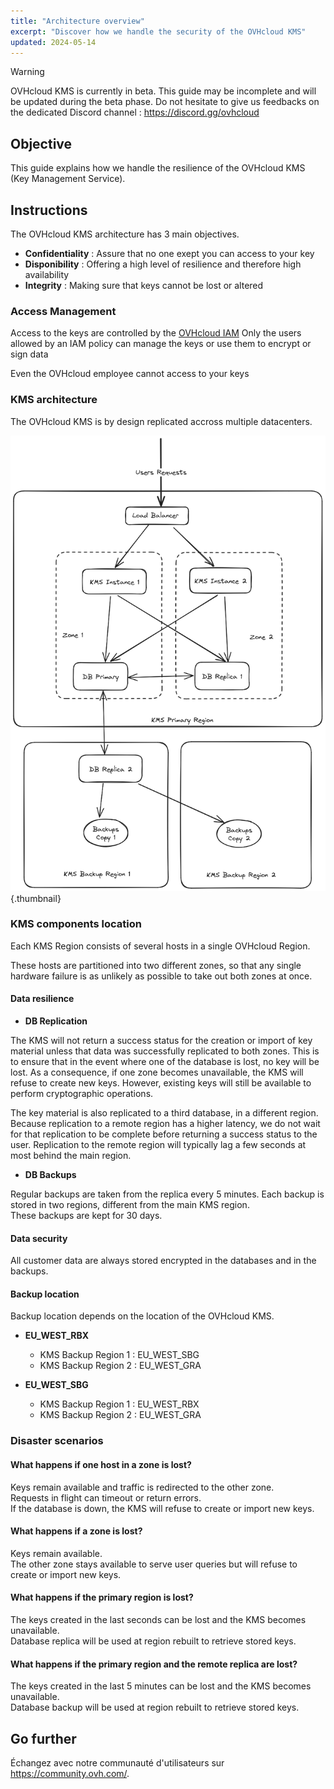 ```yaml
---
title: "Architecture overview"
excerpt: "Discover how we handle the security of the OVHcloud KMS"
updated: 2024-05-14
---
```


> [!warning]
>
> OVHcloud KMS is currently in beta. This guide may be incomplete and will be updated during the beta phase.
> Do not hesitate to give us feedbacks on the dedicated Discord channel : https://discord.gg/ovhcloud
>

## Objective

This guide explains how we handle the resilience of the OVHcloud KMS (Key Management Service).

## Instructions

The OVHcloud KMS architecture has 3 main objectives.

- **Confidentiality** : Assure that no one exept you can access to your key
- **Disponibility** : Offering a high level of resilience and therefore high availability
- **Integrity** : Making sure that keys cannot be lost or altered

### Access Management

Access to the keys are controlled by the [OVHcloud IAM](/pages/account_and_service_management/account_information/iam-policy-ui)
Only the users allowed by an IAM policy can manage the keys or use them to encrypt or sign data

Even the OVHcloud employee cannot access to your keys

### KMS architecture

The OVHcloud KMS is by design replicated accross multiple datacenters.

![Architecture overview](images/KMS_Overview.png){.thumbnail}

### KMS components location

Each KMS Region consists of several hosts in a single OVHcloud Region.

These hosts are partitioned into two different zones, so that any single hardware failure is as unlikely as possible to take out both zones at once.

#### Data resilience

- **DB Replication**

The KMS will not return a success status for the creation or import of key material unless that data was successfully replicated to both zones. This is to ensure that in the event where one of the database is lost, no key will be lost. As a consequence, if one zone becomes unavailable, the KMS will refuse to create new keys. However, existing keys will still be available to perform cryptographic operations.

The key material is also replicated to a third database, in a different region. Because replication to a remote region has a higher latency, we do not wait for that replication to be complete before returning a success status to the user. Replication to the remote region will typically lag a few seconds at most behind the main region.

- **DB Backups**

Regular backups are taken from the replica every 5 minutes. Each backup is stored in two regions, different from the main KMS region.<br>
These backups are kept for 30 days.

#### Data security

All customer data are always stored encrypted in the databases and in the backups.

#### Backup location

Backup location depends on the location of the OVHcloud KMS.

- **EU_WEST_RBX**
  - KMS Backup Region 1 : EU_WEST_SBG
  - KMS Backup Region 2 : EU_WEST_GRA

- **EU_WEST_SBG**
  - KMS Backup Region 1 : EU_WEST_RBX
  - KMS Backup Region 2 : EU_WEST_GRA

### Disaster scenarios

#### What happens if one host in a zone is lost?

Keys remain available and traffic is redirected to the other zone.<br>
Requests in flight can timeout or return errors.<br>
If the database is down, the KMS will refuse to create or import new keys.

#### What happens if a zone is lost?

Keys remain available.<br>
The other zone stays available to serve user queries but will refuse to create or import new keys.

#### What happens if the primary region is lost?

The keys created in the last seconds can be lost and the KMS becomes unavailable.<br>
Database replica will be used at region rebuilt to retrieve stored keys.

#### What happens if the primary region and the remote replica are lost?

The keys created in the last 5 minutes can be lost and the KMS becomes unavailable.<br>
Database backup will be used at region rebuilt to retrieve stored keys.

## Go further

Échangez avec notre communauté d'utilisateurs sur <https://community.ovh.com/>.
